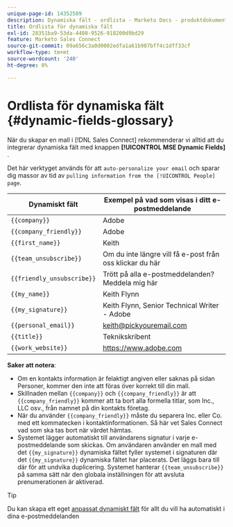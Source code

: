 ```yaml
---
unique-page-id: 14352509
description: Dynamiska fält - ordlista - Marketo Docs - produktdokumentation
title: Ordlista för dynamiska fält
exl-id: 28351ba9-53da-4408-9526-918200d9bd29
feature: Marketo Sales Connect
source-git-commit: 09a656c3a0d0002edfa1a61b987bff4c1dff33cf
workflow-type: tm+mt
source-wordcount: '240'
ht-degree: 0%

---
```


# Ordlista för dynamiska fält {#dynamic-fields-glossary}

När du skapar en mall i [!DNL Sales Connect] rekommenderar vi alltid att du integrerar dynamiska fält med knappen **[!UICONTROL MSE Dynamic Fields]** .

Det här verktyget används för att `auto-personalize your email` och sparar dig massor av tid av `pulling information from the [!UICONTROL People] page`.

| Dynamiskt fält | Exempel på vad som visas i ditt e-postmeddelande |
|---|---|
| `{{company}}` | Adobe |
| `{{company_friendly}}` | Adobe |
| `{{first_name}}` | Keith |
| `{{team_unsubscribe}}` | Om du inte längre vill få e-post från oss klickar du här |
| `{{friendly_unsubscribe}}` | Trött på alla e-postmeddelanden? Meddela mig här |
| `{{my_name}}` | Keith Flynn |
| `{{my_signature}}` | Keith Flynn, Senior Technical Writer - Adobe |
| `{{personal_email}}` | <keith@pickyouremail.com> |
| `{{title}}` | Teknikskribent |
| `{{work_website}}` | <https://www.adobe.com> |

**Saker att notera**:

* Om en kontakts information är felaktigt angiven eller saknas på sidan Personer, kommer den inte att föras över korrekt till din mall.
* Skillnaden mellan `{{company}}` och `{{company_friendly}}` är att `{{company_friendly}}` kommer att ta bort alla formella titlar, som Inc., LLC osv., från namnet på din kontakts företag.
* När du använder `{{company_friendly}}` måste du separera Inc. eller Co. med ett kommatecken i kontaktinformationen. Så här vet Sales Connect vad som ska tas bort när värdet hämtas.
* Systemet lägger automatiskt till användarens signatur i varje e-postmeddelande som skickas. Om användaren använder en mall med det `{{my_signature}}` dynamiska fältet fyller systemet i signaturen där det `{{my_signature}}` dynamiska fältet har placerats. Det läggs bara till där för att undvika duplicering. Systemet hanterar `{{team_unsubscribe}}` på samma sätt när den globala inställningen för att avsluta prenumerationen är aktiverad.

>[!TIP]
>
>Du kan skapa ett eget [anpassat dynamiskt fält](/help/marketo/product-docs/marketo-sales-connect/templates/dynamic-fields/create-custom-dynamic-fields.md) för allt du vill ha automatiskt i dina e-postmeddelanden
